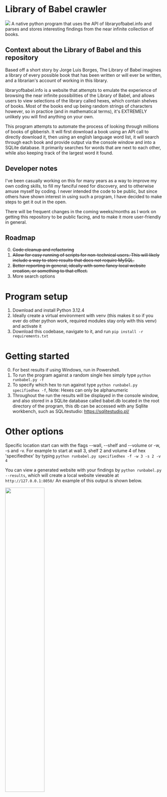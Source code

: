 # Library of Babel crawler

![](https://i.imgur.com/a0YUty2.png)
A native python program that uses the API of libraryofbabel.info and parses and stores interesting findings from the 
near infinite collection of books.

## Context about the Library of Babel and this repository
Based off a short story by Jorge Luis Borges, The Library of Babel imagines a library of every possible book that has
been written or will ever be written, and a librarian's account of working in this library.

libraryofbabel.info is a website that attempts to emulate the experience of browsing the near infinite possibilities of
the Library of Babel, and allows users to view selections of the library called hexes, which contain shelves of books.
Most of the books end up being random strings of characters however, so in practice (and in mathematical terms), it's
EXTREMELY unlikely you will find anything on your own.

This program attempts to automate the process of looking through millions of books of gibberish. It will first download
a book using an API call to directly download it, then using an english language word list, it will search
through each book and provide output via the console window and into a SQLite database. It primarily searches 
for words that are next to each other, while also keeping track of the largest word it found.

## Developer notes
I've been casually working on this for many years as a way to improve my own coding skills, to fill my fanciful need for
discovery, and to otherwise amuse myself by coding. I never intended the code to be public, but since others have shown
interest in using such a program, I have decided to make steps to get it out in the open. 

There will be frequent changes in the coming weeks/months as I work on getting this repository to be public facing, and 
to make it more user-friendly in general.

## Roadmap

0. ~~Code cleanup and refactoring~~
1. ~~Allow for easy running of scripts for non-technical users. This will likely include a way to store results that does 
not require MySQL.~~
2. ~~Better reporting in general, ideally with some fancy local website creation, or something to that effect.~~
3. More search options


# Program setup
1. Download and install Python 3.12.4
2. Ideally create a virtual environment with venv (this makes it so if you ever do other python work, required modules
stay only with this venv) and activate it
3. Download this codebase, navigate to it, and run `pip install -r requirements.txt`

# Getting started
0. For best results if using Windows, run in Powershell.
1. To run the program against a random single hex simply type `python runbabel.py -f`
2. To specify which hex to run against type `python runbabel.py specifiedhex -f`, Note: Hexes can only be alphanumeric
3. Throughout the run the results will be displayed in the console window, and also stored in a SQLite database called
babel.db located in the root directory of the program, this db can be accessed with any Sqllite workbench, such as
SQLitestudio: https://sqlitestudio.pl/

# Other options
Specific location start can with the flags --wall, --shelf and --volume or -w, -s and -v. For example to start at 
wall 3, shelf 2 and volume 4 of hex 'specifiedhex' by typing `python runbabel.py specifiedhex -f -w 3 -s 2 -v 4`

You can view a generated website with your findings by `python runbabel.py --results`, which will create a local
website viewable at `http://127.0.0.1:8050/`  An example of this output is shown below.

<img src="https://i.imgur.com/F1gyA4B.png" width="50%" height="50%">



